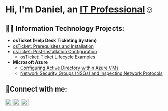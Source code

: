 <h1>Hi, I'm Daniel, an <a href="https://linkedin.com/in/Daniel Tanner">IT Professional</a>☺</h1>

<h2>👨‍💻 Information Technology Projects:</h2>

- <b>osTicket (Help Desk Ticketing System)</b>
- [osTicket: Prerequisites and Installation](https://github.com/joshmadakorcc/osticket-prereqs)
- [osTicket: Post-Installation Configuration](https://github.com/DanielTannerDD/post-install-config)
  - [osTicket: Ticket Lifecycle Examples](https://github.com/DanielTannerDD/ticket-lifecycle)
- <b>Microsoft Azure</b>
  - [Configuring Active Directory within Azure VMs](https://github.com/DanielTannerDD/configure-ad)
  - [Network Security Groups (NSGs) and Inspecting Network Protocols](https://github.com/DanielTannerDD/azure-network-protocols)

<h2>🤳Connect with me:</h2>

[<img align="left" alt="Josh | Twitter" width="22px" src="https://cdn.jsdelivr.net/npm/simple-icons@v3/icons/twitter.svg" />][twitter]
[<img align="left" alt="Josh | LinkedIn" width="22px" src="https://cdn.jsdelivr.net/npm/simple-icons@v3/icons/linkedin.svg" />][linkedin]
[<img align="left" alt="Josh | Instagram" width="22px" src="https://cdn.jsdelivr.net/npm/simple-icons@v3/icons/instagram.svg" />][instagram]

[twitter]: https://twitter.com/Josh
[instagram]: https://www.instagram.com/Josh
[linkedin]: https://linkedin.com/in/Josh
